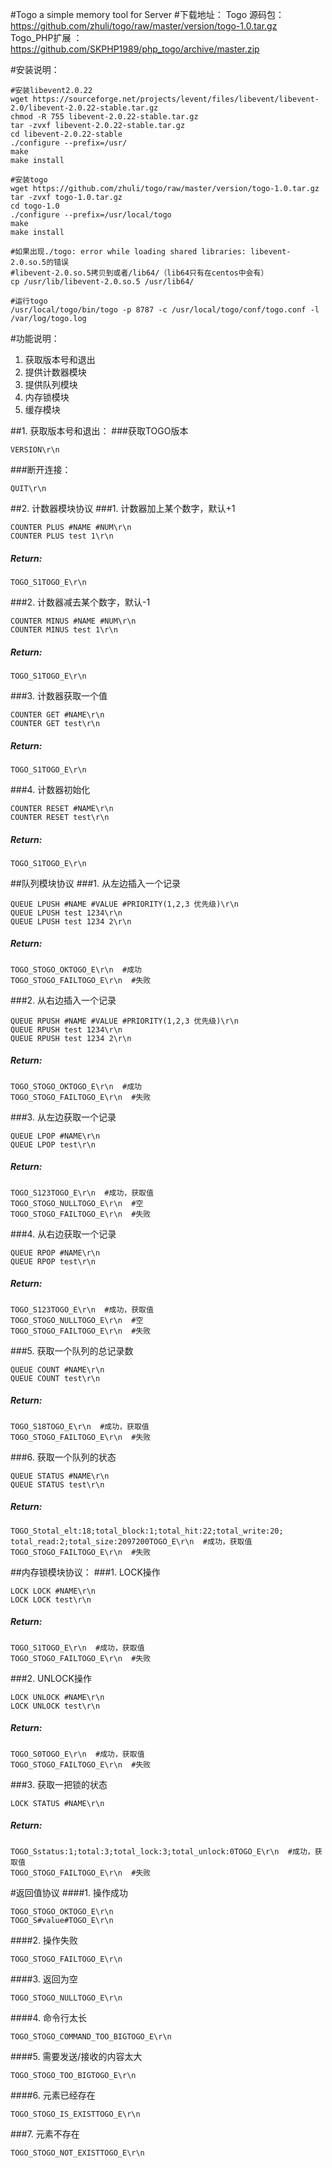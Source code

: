 #Togo a simple memory tool for Server
#下载地址：
Togo 源码包：https://github.com/zhuli/togo/raw/master/version/togo-1.0.tar.gz<br/>
Togo_PHP扩展 ： https://github.com/SKPHP1989/php_togo/archive/master.zip

#安装说明：

```
#安装libevent2.0.22
wget https://sourceforge.net/projects/levent/files/libevent/libevent-2.0/libevent-2.0.22-stable.tar.gz
chmod -R 755 libevent-2.0.22-stable.tar.gz
tar -zvxf libevent-2.0.22-stable.tar.gz
cd libevent-2.0.22-stable
./configure --prefix=/usr/
make
make install

#安装togo
wget https://github.com/zhuli/togo/raw/master/version/togo-1.0.tar.gz
tar -zvxf togo-1.0.tar.gz
cd togo-1.0
./configure --prefix=/usr/local/togo
make
make install

#如果出现./togo: error while loading shared libraries: libevent-2.0.so.5的错误
#libevent-2.0.so.5拷贝到或者/lib64/（lib64只有在centos中会有）
cp /usr/lib/libevent-2.0.so.5 /usr/lib64/

#运行togo
/usr/local/togo/bin/togo -p 8787 -c /usr/local/togo/conf/togo.conf -l /var/log/togo.log

```

#功能说明：
1. 获取版本号和退出<br>
2. 提供计数器模块<br>
3. 提供队列模块<br>
4. 内存锁模块<br>
5. 缓存模块<br/>

##1. 获取版本号和退出：
###获取TOGO版本
```
VERSION\r\n
```
###断开连接：<br>
```
QUIT\r\n
```

##2. 计数器模块协议
###1. 计数器加上某个数字，默认+1
```
COUNTER PLUS #NAME #NUM\r\n
COUNTER PLUS test 1\r\n
```
##### *Return:*
```
TOGO_S1TOGO_E\r\n
```

###2. 计数器减去某个数字，默认-1
```
COUNTER MINUS #NAME #NUM\r\n
COUNTER MINUS test 1\r\n
```
##### *Return:*
```
TOGO_S1TOGO_E\r\n
```

###3. 计数器获取一个值
```
COUNTER GET #NAME\r\n
COUNTER GET test\r\n
```
##### *Return:*
```
TOGO_S1TOGO_E\r\n
```

###4. 计数器初始化
```
COUNTER RESET #NAME\r\n
COUNTER RESET test\r\n
```
##### *Return:*
```
TOGO_S1TOGO_E\r\n
```

##队列模块协议
###1. 从左边插入一个记录
```
QUEUE LPUSH #NAME #VALUE #PRIORITY(1,2,3 优先级)\r\n
QUEUE LPUSH test 1234\r\n
QUEUE LPUSH test 1234 2\r\n
```

##### *Return:*
```
TOGO_STOGO_OKTOGO_E\r\n  #成功
TOGO_STOGO_FAILTOGO_E\r\n  #失败
```

###2. 从右边插入一个记录
```
QUEUE RPUSH #NAME #VALUE #PRIORITY(1,2,3 优先级)\r\n
QUEUE RPUSH test 1234\r\n
QUEUE RPUSH test 1234 2\r\n
```
##### *Return:*
```
TOGO_STOGO_OKTOGO_E\r\n  #成功
TOGO_STOGO_FAILTOGO_E\r\n  #失败
```
###3. 从左边获取一个记录
```
QUEUE LPOP #NAME\r\n
QUEUE LPOP test\r\n
```
##### *Return:*
```
TOGO_S123TOGO_E\r\n  #成功，获取值
TOGO_STOGO_NULLTOGO_E\r\n  #空
TOGO_STOGO_FAILTOGO_E\r\n  #失败
```
###4. 从右边获取一个记录
```
QUEUE RPOP #NAME\r\n 
QUEUE RPOP test\r\n
```
##### *Return:*
```
TOGO_S123TOGO_E\r\n  #成功，获取值
TOGO_STOGO_NULLTOGO_E\r\n  #空
TOGO_STOGO_FAILTOGO_E\r\n  #失败
```

###5. 获取一个队列的总记录数
```
QUEUE COUNT #NAME\r\n 
QUEUE COUNT test\r\n
```
##### *Return:*
```
TOGO_S18TOGO_E\r\n  #成功，获取值
TOGO_STOGO_FAILTOGO_E\r\n  #失败
```
###6. 获取一个队列的状态
```
QUEUE STATUS #NAME\r\n
QUEUE STATUS test\r\n
```
##### *Return:*
```
TOGO_Stotal_elt:18;total_block:1;total_hit:22;total_write:20;
total_read:2;total_size:2097200TOGO_E\r\n  #成功，获取值
TOGO_STOGO_FAILTOGO_E\r\n  #失败
```

##内存锁模块协议：
###1. LOCK操作
```
LOCK LOCK #NAME\r\n
LOCK LOCK test\r\n
```
##### *Return:*
```
TOGO_S1TOGO_E\r\n  #成功，获取值
TOGO_STOGO_FAILTOGO_E\r\n  #失败
```

###2. UNLOCK操作
```
LOCK UNLOCK #NAME\r\n
LOCK UNLOCK test\r\n
```
##### *Return:*
```
TOGO_S0TOGO_E\r\n  #成功，获取值
TOGO_STOGO_FAILTOGO_E\r\n  #失败
```

###3. 获取一把锁的状态
```
LOCK STATUS #NAME\r\n
```
##### *Return:*
```
TOGO_Sstatus:1;total:3;total_lock:3;total_unlock:0TOGO_E\r\n  #成功，获取值
TOGO_STOGO_FAILTOGO_E\r\n  #失败
```

#返回值协议
####1. 操作成功
```
TOGO_STOGO_OKTOGO_E\r\n
TOGO_S#value#TOGO_E\r\n
```
####2. 操作失败<br>
```
TOGO_STOGO_FAILTOGO_E\r\n
```
####3. 返回为空<br>
```
TOGO_STOGO_NULLTOGO_E\r\n
```
####4. 命令行太长<br>
```
TOGO_STOGO_COMMAND_TOO_BIGTOGO_E\r\n
```
####5. 需要发送/接收的内容太大<br>
```
TOGO_STOGO_TOO_BIGTOGO_E\r\n
```
####6. 元素已经存在<br>
```
TOGO_STOGO_IS_EXISTTOGO_E\r\n
```

###7. 元素不存在<br>
```
TOGO_STOGO_NOT_EXISTTOGO_E\r\n
```
